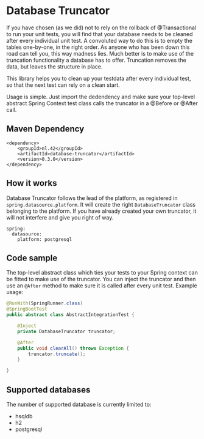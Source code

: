 # Database Truncator

If you have chosen (as we did) not to rely on the rollback of @Transactional to run your unit tests, you will find that your database needs to be cleaned after every individual unit test. A convoluted way to do this is to empty the tables one-by-one, in the right order. As anyone who has been down this road can tell you, this way madness lies. Much better is to make use of the truncation functionality a database has to offer. Truncation removes the data, but leaves the structure in place.
 
This library helps you to clean up your testdata after every individual test, so that the next test can rely on a clean start.

Usage is simple. Just import the dedendency and make sure your top-level abstract Spring Context test class calls the truncator in a @Before or @After call.

## Maven Dependency

```
<dependency>
    <groupId>nl.42</groupId>
    <artifactId>database-truncator</artifactId>
    <version>0.3.0</version>
</dependency>

```

## How it works

Database Truncator follows the lead of the platform, as registered in ```spring.datasource.platform```. It will create the right ```DatabaseTruncator``` class belonging to the platform. If you have already created your own truncator, it will not interfere and give you right of way.

```
spring:
  datasource:
    platform: postgresql
```

## Code sample

The top-level abstract class which ties your tests to your Spring context can be fitted to make use of the truncator. You can inject the truncator and then use an ```@After``` method to make sure it is called after every unit test. Example usage:

```java
@RunWith(SpringRunner.class)
@SpringBootTest
public abstract class AbstractIntegrationTest {

    @Inject
    private DatabaseTruncator truncator;

    @After
    public void clearAll() throws Exception {
        truncator.truncate();
    }

}
```

## Supported databases
The number of supported database is currently limited to:
* hsqldb
* h2
* postgresql
